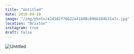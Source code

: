 ```yaml
---
title: "Untitled"
date: 2018-04-10
image: "/img/photo/424582f76622a41b88c696b104b31a7c.jpg"
location: "Brixton"
instagram: true
draft: false
---
```


![Untitled](/img/photo/424582f76622a41b88c696b104b31a7c.jpg)
